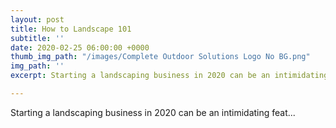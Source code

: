 ```yaml
---
layout: post
title: How to Landscape 101
subtitle: ''
date: 2020-02-25 06:00:00 +0000
thumb_img_path: "/images/Complete Outdoor Solutions Logo No BG.png"
img_path: ''
excerpt: Starting a landscaping business in 2020 can be an intimidating feat...

---
```

Starting a landscaping business in 2020 can be an intimidating feat...